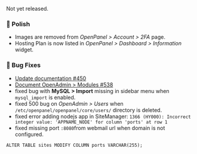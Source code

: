 Not yet released.

### 💅 Polish
- Images are removed from *OpenPanel > Account > 2FA* page.
- Hosting Plan is now listed in *OpenPanel > Dashboard > Information* widget.

### 🐛 Bug Fixes
- [Update documentation #450](https://github.com/stefanpejcic/OpenPanel/issues/450)
- [Document OpenAdmin > Modules #538](https://github.com/stefanpejcic/OpenPanel/issues/538)
- fixed bug with **MySQL > Import** missing in sidebar menu when `mysql_import` is enabled.
- fixed 500 bug on *OpenAdmin > Users* when `/etc/openpanel/openpanel/core/users/` directory is deleted.
- fixed error adding nodejs app in SiteManager: `1366 (HY000): Incorrect integer value: 'APPNAME_NODE' for column 'ports' at row 1`
- fixed missing port `:8080`from webmail url when domain is not configured.


```
ALTER TABLE sites MODIFY COLUMN ports VARCHAR(255);
```
